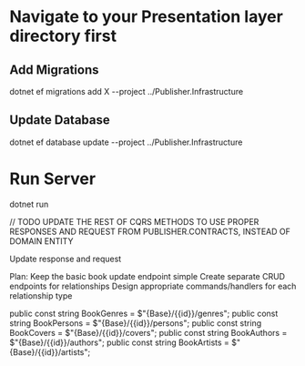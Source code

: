 # Navigate to your Presentation layer directory first
## Add Migrations
dotnet ef migrations add X --project ../Publisher.Infrastructure

## Update Database
dotnet ef database update --project ../Publisher.Infrastructure

# Run Server
dotnet run

// TODO
UPDATE THE REST OF CQRS METHODS TO USE PROPER RESPONSES AND REQUEST FROM PUBLISHER.CONTRACTS, INSTEAD OF DOMAIN ENTITY

Update response and request

Plan:
Keep the basic book update endpoint simple
Create separate CRUD endpoints for relationships
Design appropriate commands/handlers for each relationship type

public const string BookGenres = $"{Base}/{{id}}/genres";
public const string BookPersons = $"{Base}/{{id}}/persons";
public const string BookCovers = $"{Base}/{{id}}/covers";
public const string BookAuthors = $"{Base}/{{id}}/authors";
public const string BookArtists = $"{Base}/{{id}}/artists";